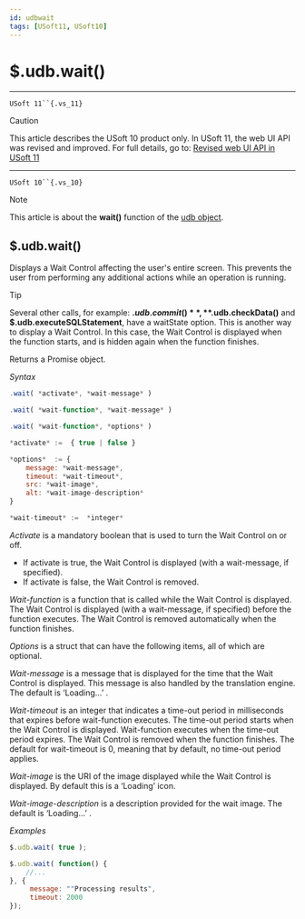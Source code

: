 ```yaml
---
id: udbwait
tags: [USoft11, USoft10]
---
```

# $.udb.wait()



----

`USoft 11``{.vs_11}`

> [!CAUTION]
> This article describes the USoft 10 product only.
> In USoft 11, the web UI API was revised and improved. For full details, go to:
> [Revised web UI API in USoft 11](/docs/Web_and_app_UIs/UDB_udb/Revised_web_UI_API_in_USoft_11.md)

----

`USoft 10``{.vs_10}`

> [!NOTE]
> This article is about the **wait()** function of the [udb object](/docs/Web_and_app_UIs/UDB_udb).

## **$.udb.wait()**

Displays a Wait Control affecting the user's entire screen. This prevents the user from performing any additional actions while an operation is running.

> [!TIP]
> Several other calls, for example: **$.udb.commit()**, **$.udb.checkData()** and **$.udb.executeSQLStatement**, have a waitState option. This is another way to display a Wait Control. In this case, the Wait Control is displayed when the function starts, and is hidden again when the function finishes.

Returns a Promise object.

*Syntax*

```js
.wait( *activate*, *wait-message* )

.wait( *wait-function*, *wait-message* )

.wait( *wait-function*, *options* )

*activate* :=  { true | false }

*options*  := {
    message: *wait-message*,
    timeout: *wait-timeout*,
    src: *wait-image*,
    alt: *wait-image-description*
}

*wait-timeout* :=  *integer*
```

*Activate* is a mandatory boolean that is used to turn the Wait Control on or off.

- If activate is true, the Wait Control is displayed (with a wait-message, if specified).
- If activate is false, the Wait Control is removed.

*Wait-function* is a function that is called while the Wait Control is displayed. The Wait Control is displayed (with a wait-message, if specified) before the function executes. The Wait Control is removed automatically when the function finishes.

*Options* is a struct that can have the following items, all of which are optional.

*Wait-message* is a message that is displayed for the time that the Wait Control is displayed. This message is also handled by the translation engine. The default is ‘Loading…’ .

*Wait-timeout* is an integer that indicates a time-out period in milliseconds that expires before wait-function executes. The time-out period starts when the Wait Control is displayed. Wait-function executes when the time-out period expires. The Wait Control is removed when the function finishes. The default for wait-timeout is 0, meaning that by default, no time-out period applies.

*Wait-image* is the URI of the image displayed while the Wait Control is displayed. By default this is a ‘Loading’ icon.

*Wait-image-description* is a description provided for the wait image. The default is ‘Loading...’ .

*Examples*

```js
$.udb.wait( true );
```

```js
$.udb.wait( function() {
    //...
}, {
     message: ""Processing results",
     timeout: 2000
});
```